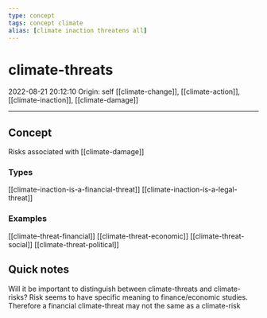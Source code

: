 ```yaml
---
type: concept
tags: concept climate
alias: [climate inaction threatens all]
---
```


# climate-threats

2022-08-21 20:12:10
Origin: self
[[climate-change]], [[climate-action]], [[climate-inaction]], [[climate-damage]]

---

## Concept

Risks associated with [[climate-damage]]

### Types

[[climate-inaction-is-a-financial-threat]]
[[climate-inaction-is-a-legal-threat]]

### Examples

[[climate-threat-financial]]
[[climate-threat-economic]]
[[climate-threat-social]]
[[climate-threat-political]]

## Quick notes

Will it be important to distinguish between climate-threats and climate-risks? Risk seems to have specific meaning to finance/economic studies. Therefore a financial climate-threat may not the same as a climate-risk
